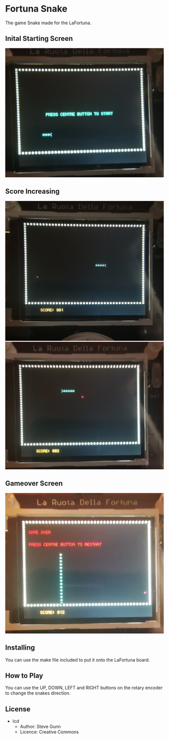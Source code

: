 # Fortuna Snake #

The game Snake made for the LaFortuna.

## Inital Starting Screen ##

![Start up](images/startup.jpg)

## Score Increasing ##

![Score 1](images/score_1.jpg)
![Score 2](images/score_2.jpg)

## Gameover Screen ##

![Gameover](images/gameover.jpg)

## Installing ##
You can use the make file included to put it onto the LaFortuna board.

## How to Play ##

You can use the UP, DOWN, LEFT and RIGHT buttons on the rotary encoder to change the snakes direction.

## License ##

* lcd
    * Author: Steve Gunn
    * Licence: Creative Commons